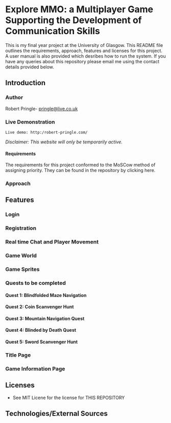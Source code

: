 # Explore MMO: a Multiplayer Game Supporting the Development of Communication Skills

This is my final year project at the University of Glasgow.
This README file outlines the requirements, approach, features and licenses for this project.
A user manual is also provided which desribes how to run the system.
If you have any queries about this repository please email me using the contact details provided below.
## Introduction
### Author

Robert Pringle- pringle@live.co.uk

### Live Demonstration

```
Live demo: http:/robert-pringle.com/ 
```
*Disclaimer: This website will only be temporarily active.*

#### Requirements
The requirements for this project conformed to the MoSCow method of assigning priority. They can be found in the repository by clicking here.


### Approach

## Features

### Login

### Registration

### Real time Chat and Player Movement

### Game World

### Game Sprites

### Quests to be completed

#### Quest 1: Blindfolded Maze Navigation
#### Quest 2: Coin Scanvenger Hunt
#### Quest 3: Mountain Navigation Quest
#### Quest 4: Blinded by Death Quest
#### Quest 5: Sword Scanvenger Hunt

### Title Page

### Game Information Page


## Licenses
* See MIT Licene for the license for THIS REPOSITORY

## Technologies/External Sources
